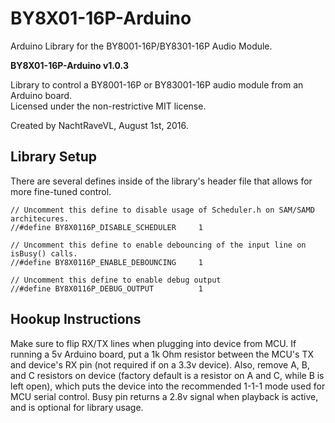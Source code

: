 # BY8X01-16P-Arduino
Arduino Library for the BY8001-16P/BY8301-16P Audio Module.

**BY8X01-16P-Arduino v1.0.3**

Library to control a BY8001-16P or BY83001-16P audio module from an Arduino board.  
Licensed under the non-restrictive MIT license.

Created by NachtRaveVL, August 1st, 2016.

## Library Setup

There are several defines inside of the library's header file that allows for more fine-tuned control.

```Arduino
// Uncomment this define to disable usage of Scheduler.h on SAM/SAMD architecures.
//#define BY8X0116P_DISABLE_SCHEDULER     1

// Uncomment this define to enable debouncing of the input line on isBusy() calls.
//#define BY8X0116P_ENABLE_DEBOUNCING     1

// Uncomment this define to enable debug output
//#define BY8X0116P_DEBUG_OUTPUT          1
```

## Hookup Instructions

Make sure to flip RX/TX lines when plugging into device from MCU. If running a 5v Arduino board, put a 1k Ohm resistor between the MCU's TX and device's RX pin (not required if on a 3.3v device). Also, remove A, B, and C resistors on device (factory default is a resistor on A and C, while B is left open), which puts the device into the recommended 1-1-1 mode used for MCU serial control. Busy pin returns a 2.8v signal when playback is active, and is optional for library usage.
